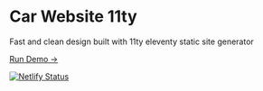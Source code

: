 # Car Website 11ty

Fast and clean design built with 11ty eleventy static site generator

[Run Demo →](https://grandlimousine.netlify.app/)

[![Netlify Status](https://api.netlify.com/api/v1/badges/7a496495-5c9e-404c-8e64-4c1b91d278e7/deploy-status)](https://app.netlify.com/sites/grandlimousine/deploys)

